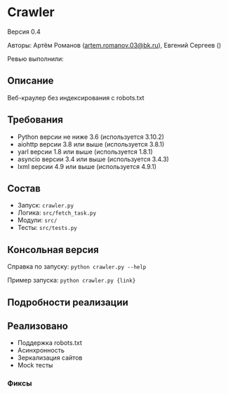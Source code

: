 # Crawler

Версия 0.4

Авторы: Артём Романов (artem.romanov.03@bk.ru), Евгений Сергеев ()

Ревью выполнили:

## Описание

Веб-краулер без индексирования с robots.txt

## Требования

* Python версии не ниже 3.6 (используется 3.10.2)
* aiohttp версии 3.8 или выше (используется 3.8.1)
* yarl версии 1.8 или выше (используется 1.8.1)
* asyncio версии 3.4 или выше (используется 3.4.3)
* lxml версии 4.9 или выше (используется 4.9.1)

## Состав

* Запуск: `crawler.py`
* Логика: `src/fetch_task.py`
* Модули: `src/`
* Тесты: `src/tests.py`

## Консольная версия

Справка по запуску: `python crawler.py --help`

Пример запуска: `python crawler.py {link}`

## Подробности реализации

## Реализовано

- Поддержка robots.txt
- Асинхронность
- Зеркализация сайтов
- Mock тесты

### Фиксы


